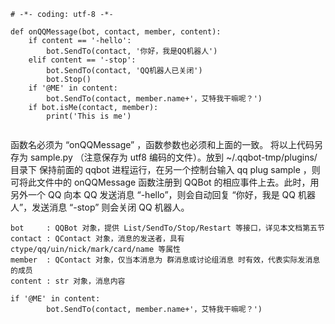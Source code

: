 ```
# -*- coding: utf-8 -*-

def onQQMessage(bot, contact, member, content):
    if content == '-hello':
        bot.SendTo(contact, '你好，我是QQ机器人')
    elif content == '-stop':
        bot.SendTo(contact, 'QQ机器人已关闭')
        bot.Stop()
    if '@ME' in content:
        bot.SendTo(contact, member.name+'，艾特我干嘛呢？')
    if bot.isMe(contact, member):
        print('This is me')


```
函数名必须为 “onQQMessage” ，函数参数也必须和上面的一致。
将以上代码另存为 sample.py （注意保存为 utf8 编码的文件）。放到 ~/.qqbot-tmp/plugins/ 目录下
保持前面的 qqbot 进程运行，在另一个控制台输入 qq plug sample ，则可将此文件中的 onQQMessage 函数注册到 QQBot 的相应事件上去。此时，用另外一个 QQ 向本 QQ 发送消息 “-hello”，则会自动回复 “你好，我是 QQ 机器人”，发送消息 “-stop” 则会关闭 QQ 机器人。
```
bot     : QQBot 对象，提供 List/SendTo/Stop/Restart 等接口，详见本文档第五节
contact : QContact 对象，消息的发送者，具有 ctype/qq/uin/nick/mark/card/name 等属性
member  : QContact 对象，仅当本消息为 群消息或讨论组消息 时有效，代表实际发消息的成员
content : str 对象，消息内容
```


```
if '@ME' in content:
        bot.SendTo(contact, member.name+'，艾特我干嘛呢？')
```

